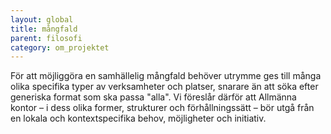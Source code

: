 ```yaml
---
layout: global
title: mångfald
parent: filosofi
category: om_projektet
---
```


För att möjliggöra en samhällelig mångfald behöver utrymme ges till många olika specifika typer av verksamheter och platser, snarare än att söka efter generiska format som ska passa "alla". Vi föreslår därför att Allmänna kontor – i dess olika former, strukturer och förhållningssätt – bör utgå från en lokala och kontextspecifika behov, möjligheter och initiativ.